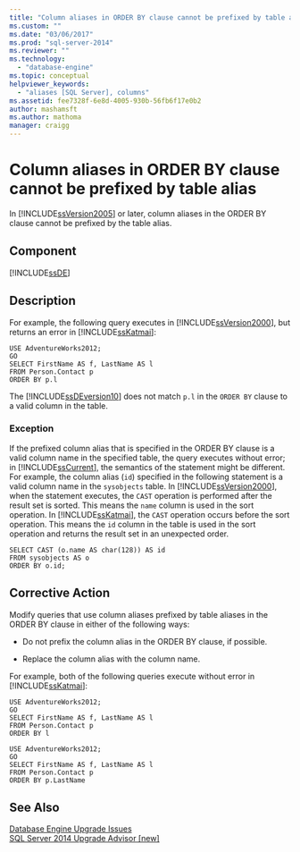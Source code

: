 ```yaml
---
title: "Column aliases in ORDER BY clause cannot be prefixed by table alias | Microsoft Docs"
ms.custom: ""
ms.date: "03/06/2017"
ms.prod: "sql-server-2014"
ms.reviewer: ""
ms.technology: 
  - "database-engine"
ms.topic: conceptual
helpviewer_keywords: 
  - "aliases [SQL Server], columns"
ms.assetid: fee7328f-6e8d-4005-930b-56fb6f17e0b2
author: mashamsft
ms.author: mathoma
manager: craigg
---
```

# Column aliases in ORDER BY clause cannot be prefixed by table alias
  In [!INCLUDE[ssVersion2005](../../includes/ssversion2005-md.md)] or later, column aliases in the ORDER BY clause cannot be prefixed by the table alias.  
  
## Component  
 [!INCLUDE[ssDE](../../includes/ssde-md.md)]  
  
## Description  
 For example, the following query executes in [!INCLUDE[ssVersion2000](../../includes/ssversion2000-md.md)], but returns an error in [!INCLUDE[ssKatmai](../../includes/sskatmai-md.md)]:  
  
```  
USE AdventureWorks2012;  
GO  
SELECT FirstName AS f, LastName AS l  
FROM Person.Contact p  
ORDER BY p.l  
```  
  
 The [!INCLUDE[ssDEversion10](../../includes/ssdeversion10-md.md)] does not match `p.l` in the `ORDER BY` clause to a valid column in the table.  
  
### Exception  
 If the prefixed column alias that is specified in the ORDER BY clause is a valid column name in the specified table, the query executes without error; in [!INCLUDE[ssCurrent](../../includes/sscurrent-md.md)], the semantics of the statement might be different. For example, the column alias (`id`) specified in the following statement is a valid column name in the `sysobjects` table. In [!INCLUDE[ssVersion2000](../../includes/ssversion2000-md.md)], when the statement executes, the `CAST` operation is performed after the result set is sorted. This means the `name` column is used in the sort operation. In [!INCLUDE[ssKatmai](../../includes/sskatmai-md.md)], the `CAST` operation occurs before the sort operation. This means the `id` column in the table is used in the sort operation and returns the result set in an unexpected order.  
  
```  
SELECT CAST (o.name AS char(128)) AS id  
FROM sysobjects AS o  
ORDER BY o.id;  
```  
  
## Corrective Action  
 Modify queries that use column aliases prefixed by table aliases in the ORDER BY clause in either of the following ways:  
  
-   Do not prefix the column alias in the ORDER BY clause, if possible.  
  
-   Replace the column alias with the column name.  
  
 For example, both of the following queries execute without error in [!INCLUDE[ssKatmai](../../includes/sskatmai-md.md)]:  
  
```  
USE AdventureWorks2012;  
GO  
SELECT FirstName AS f, LastName AS l  
FROM Person.Contact p  
ORDER BY l  
  
USE AdventureWorks2012;  
GO  
SELECT FirstName AS f, LastName AS l  
FROM Person.Contact p  
ORDER BY p.LastName  
```  
  
## See Also  
 [Database Engine Upgrade Issues](../../../2014/sql-server/install/database-engine-upgrade-issues.md)   
 [SQL Server 2014 Upgrade Advisor &#91;new&#93;](sql-server-2014-upgrade-advisor.md)  
  
  
